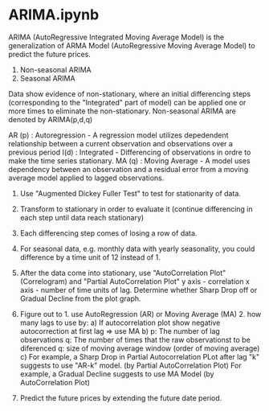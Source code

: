 ARIMA.ipynb
===========
ARIMA (AutoRegressive Integrated Moving Average Model) is the generalization of ARMA Model (AutoRegressive Moving Average Model) to predict the future prices.
1. Non-seasonal ARIMA
2. Seasonal ARIMA

Data show evidence of non-stationary, where an initial differencing steps (corresponding to the "Integrated" part of model) can be applied one or more times to eliminate the non-stationary.
Non-seasonal ARIMA are denoted by ARIMA(p,d,q)

AR (p) : Autoregression - A regression model utilizes depedendent relationship between a current observation and observations over a previous period
I(d) : Integrated - Differencing of observations in ordre to make the time series stationary.
MA (q) : Moving Average - A model uses dependency between an observation and a residual error from a moving average model applied to lagged observations.

1. Use "Augmented Dickey Fuller Test" to test for stationarity of data.
2. Transform to stationary in order to evaluate it (continue differencing in each step until data reach stationary)
3. Each differencing step comes of losing a row of data.
4. For seasonal data, e.g. monthly data with yearly seasonality, you could difference by a time unit of 12 instead of 1.
5. After the data come into stationary, use "AutoCorrelation Plot" (Correlogram) and "Partial AutoCorrelation Plot"
    y axis - correlation
	x axis - number of time units of lag.
   Determine whether Sharp Drop off or Gradual Decline from the plot graph.
   
6. Figure out to 1. use AutoRegression (AR) or Moving Average (MA) 2. how many lags to use by:
    a) If autocorrelation plot show negative autocorrection at first lag => use MA
	b) p: The number of lag observations 
	   q: The number of times that the raw observationst to be diferenced
	   q: size of moving average window (order of moving average)
	c) For example, a Sharp Drop in Partial Autocorrelation PLot after lag "k" suggests to use "AR-k" model. (by Partial AutoCorrelation Plot)
	   For example, a Gradual Decline suggests to use MA Model (by AutoCorrelation Plot)

7. Predict the future prices by extending the future date period.	   
   